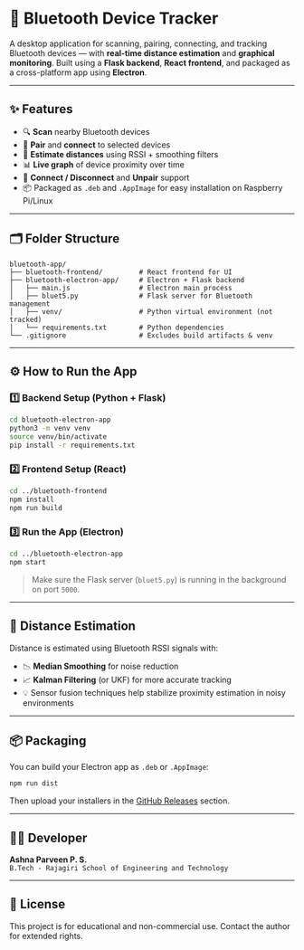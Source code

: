 # 🔵 Bluetooth Device Tracker

A desktop application for scanning, pairing, connecting, and tracking Bluetooth devices — with **real-time distance estimation** and **graphical monitoring**. Built using a **Flask backend**, **React frontend**, and packaged as a cross-platform app using **Electron**.

---

## ✨ Features

- 🔍 **Scan** nearby Bluetooth devices  
- 🤝 **Pair** and **connect** to selected devices  
- 📶 **Estimate distances** using RSSI + smoothing filters  
- 📊 **Live graph** of device proximity over time  
- 🔁 **Connect / Disconnect** and **Unpair** support  
- 📦 Packaged as `.deb` and `.AppImage` for easy installation on Raspberry Pi/Linux

---

## 🗂️ Folder Structure

```
bluetooth-app/
├── bluetooth-frontend/         # React frontend for UI
├── bluetooth-electron-app/     # Electron + Flask backend
│   ├── main.js                 # Electron main process
│   ├── bluet5.py               # Flask server for Bluetooth management
│   ├── venv/                   # Python virtual environment (not tracked)
│   └── requirements.txt        # Python dependencies
└── .gitignore                  # Excludes build artifacts & venv
```

---

## ⚙️ How to Run the App

### 1️⃣ Backend Setup (Python + Flask)

```bash
cd bluetooth-electron-app
python3 -m venv venv
source venv/bin/activate
pip install -r requirements.txt
```

### 2️⃣ Frontend Setup (React)

```bash
cd ../bluetooth-frontend
npm install
npm run build
```

### 3️⃣ Run the App (Electron)

```bash
cd ../bluetooth-electron-app
npm start
```

> Make sure the Flask server (`bluet5.py`) is running in the background on port `5000`.

---

## 📏 Distance Estimation

Distance is estimated using Bluetooth RSSI signals with:
- 📉 **Median Smoothing** for noise reduction  
- 📈 **Kalman Filtering** (or UKF) for more accurate tracking  
- 💡 Sensor fusion techniques help stabilize proximity estimation in noisy environments

---

## 📦 Packaging

You can build your Electron app as `.deb` or `.AppImage`:

```bash
npm run dist
```

Then upload your installers in the [GitHub Releases](https://github.com/AshnaParveen/bluetooth-device-tracker/releases) section.

---

## 👩‍💻 Developer

**Ashna Parveen P. S.**  
`B.Tech - Rajagiri School of Engineering and Technology`

---
## 📜 License

This project is for educational and non-commercial use. Contact the author for extended rights.
